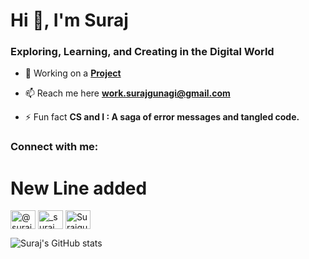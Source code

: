 <h1 align="left">Hi 👋, I'm Suraj</h1>
<h3 align="left">Exploring, Learning, and Creating in the Digital World</h3>

- 🔭 Working on a **[Project](https://github.com/Surajgunagi7/Nexus-Sync-)**

- 📫 Reach me here **work.surajgunagi@gmail.com**

- ⚡ Fun fact **CS and I : A saga of error messages and tangled code.**

<h3 align="left">Connect with me:</h3>
<h1>New Line added</h1>
<p align="left">
<a href="https://twitter.com/@suraj_gunagi7" target="blank"><img align="center" src="https://raw.githubusercontent.com/rahuldkjain/github-profile-readme-generator/master/src/images/icons/Social/twitter.svg" alt="@suraj_gunagi7" height="30" width="40" /></a>
<a href="https://instagram.com/_suraj_gunagi__" target="blank"><img align="center" src="https://raw.githubusercontent.com/rahuldkjain/github-profile-readme-generator/master/src/images/icons/Social/instagram.svg" alt="_suraj_gunagi__" height="30" width="40" /></a>
<a href="https://github.com/Surajgunagi7" target="blank"><img align="center" src="https://raw.githubusercontent.com/rahuldkjain/github-profile-readme-generator/master/src/images/icons/Social/github.svg" alt="Surajgunagi7" height="30" width="40" /></a>
</p>

![Suraj's GitHub stats](https://github-readme-stats.vercel.app/api?username=Surajgunagi7&show_icons=true&theme=radical)
